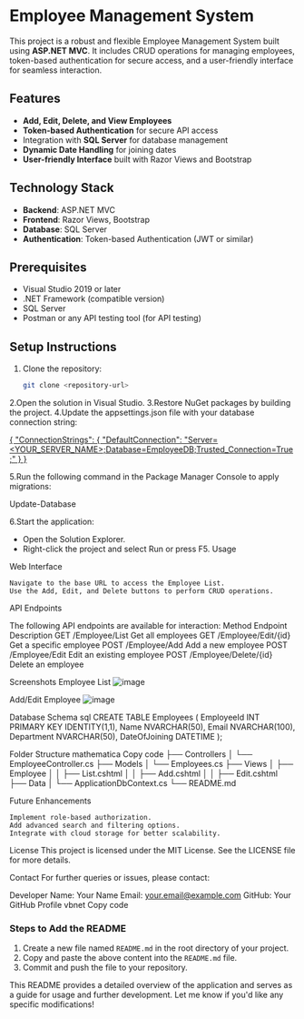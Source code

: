 # Employee Management System

This project is a robust and flexible Employee Management System built using **ASP.NET MVC**. It includes CRUD operations for managing employees, token-based authentication for secure access, and a user-friendly interface for seamless interaction. 

## Features
- **Add, Edit, Delete, and View Employees**
- **Token-based Authentication** for secure API access
- Integration with **SQL Server** for database management
- **Dynamic Date Handling** for joining dates
- **User-friendly Interface** built with Razor Views and Bootstrap

## Technology Stack
- **Backend**: ASP.NET MVC
- **Frontend**: Razor Views, Bootstrap
- **Database**: SQL Server
- **Authentication**: Token-based Authentication (JWT or similar)

## Prerequisites
- Visual Studio 2019 or later
- .NET Framework (compatible version)
- SQL Server
- Postman or any API testing tool (for API testing)

## Setup Instructions
1. Clone the repository:
   ```bash
   git clone <repository-url>

2.Open the solution in Visual Studio.
3.Restore NuGet packages by building the project.
4.Update the appsettings.json file with your database connection string:

[{
    "ConnectionStrings": {
        "DefaultConnection": "Server=<YOUR_SERVER_NAME>;Database=EmployeeDB;Trusted_Connection=True;"
    }
}](url)

5.Run the following command in the Package Manager Console to apply migrations:

Update-Database

6.Start the application:
 - Open the Solution Explorer.
 - Right-click the project and select Run or press F5.
Usage

Web Interface

    Navigate to the base URL to access the Employee List.
    Use the Add, Edit, and Delete buttons to perform CRUD operations.
    
API Endpoints

The following API endpoints are available for interaction:
Method	Endpoint	Description
GET	/Employee/List	Get all employees
GET	/Employee/Edit/{id}	Get a specific employee
POST	/Employee/Add	Add a new employee
POST	/Employee/Edit	Edit an existing employee
POST	/Employee/Delete/{id}	Delete an employee

Screenshots
Employee List
![image](https://github.com/user-attachments/assets/7d46115b-4795-40ac-b37e-d5858e8db96c)

Add/Edit Employee
![image](https://github.com/user-attachments/assets/2dde5c9f-77c5-4aa9-ba65-e256fe192f69)

Database Schema
sql
CREATE TABLE Employees (
    EmployeeId INT PRIMARY KEY IDENTITY(1,1),
    Name NVARCHAR(50),
    Email NVARCHAR(100),
    Department NVARCHAR(50),
    DateOfJoining DATETIME
);

Folder Structure
mathematica
Copy code
├── Controllers
│   └── EmployeeController.cs
├── Models
│   └── Employees.cs
├── Views
│   ├── Employee
│   │   ├── List.cshtml
│   │   ├── Add.cshtml
│   │   ├── Edit.cshtml
├── Data
│   └── ApplicationDbContext.cs
└── README.md

Future Enhancements

    Implement role-based authorization.
    Add advanced search and filtering options.
    Integrate with cloud storage for better scalability.
    
License
This project is licensed under the MIT License. See the LICENSE file for more details.

Contact
For further queries or issues, please contact:

Developer Name: Your Name
Email: your.email@example.com
GitHub: Your GitHub Profile
vbnet
Copy code

### Steps to Add the README
1. Create a new file named `README.md` in the root directory of your project.
2. Copy and paste the above content into the `README.md` file.
3. Commit and push the file to your repository.

This README provides a detailed overview of the application and serves as a guide for usage and further development. Let me know if you'd like any specific modifications!

